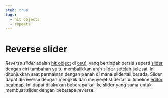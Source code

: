 ```yaml
---
stub: true
tags:
  - hit objects
  - repeats
---
```


# Reverse slider

*Reverse slider* adalah [hit object](/wiki/Hit_object) di [osu!](/wiki/Game_mode/osu!), yang bertindak persis seperti [slider](/wiki/Hit_object/Slider) dengan ciri tambahan yaitu membalikkan arah slider setelah selesai. Ini ditunjukkan saat permainan dengan panah di mana slidertail berada. Slider dapat di-reverse dengan mengklik dan menyeret slidertail di timeline [editor beatmap](/wiki/Client/Beatmap_editor). Ini dapat dilakukan beberapa kali ke slider yang sama untuk membuat slider dengan beberapa reverse.
